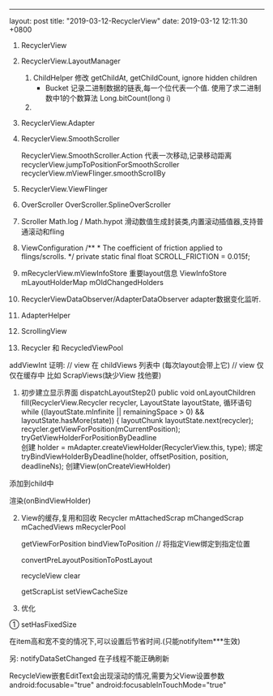 ---
layout: post
title:  "2019-03-12-RecyclerView"
date:   2019-03-12 12:11:30 +0800

1. RecyclerView

2. RecyclerView.LayoutManager

    1) ChildHelper
        修改 getChildAt, getChildCount, ignore hidden children
        * Bucket
            记录二进制数据的链表,每一个位代表一个值.
            使用了求二进制数中1的个数算法 Long.bitCount(long i)
    2) 
3. RecyclerView.Adapter

4. RecyclerView.SmoothScroller

   RecyclerView.SmoothScroller.Action 代表一次移动,记录移动距离
        recyclerView.jumpToPositionForSmoothScroller
        recyclerView.mViewFlinger.smoothScrollBy
        
5. RecyclerView.ViewFlinger
    
6. OverScroller
        OverScroller.SplineOverScroller
7. Scroller
    Math.log / Math.hypot
    滑动数值生成封装类,内置滚动插值器,支持普通滚动和fling
    
8. ViewConfiguration
     /**
         * The coefficient of friction applied to flings/scrolls.
         */
     private static final float SCROLL_FRICTION = 0.015f;

9. mRecyclerView.mViewInfoStore
    重要layout信息
    ViewInfoStore 
        mLayoutHolderMap
        mOldChangedHolders
        
10. RecyclerViewDataObserver/AdapterDataObserver
    adapter数据变化监听.
    
11. AdapterHelper

12. ScrollingView

13. Recycler 和 RecycledViewPool

addViewInt 
证明:
// view 在 childViews 列表中 (每次layout会带上它)
// view 仅仅在缓存中 比如 ScrapViews(缺少View 找他要)


1) 初步建立显示界面
dispatchLayoutStep2()
public void onLayoutChildren
fill(RecyclerView.Recycler recycler, LayoutState layoutState,
    循环语句while ((layoutState.mInfinite || remainingSpace > 0) && layoutState.hasMore(state)) {
layoutChunk
layoutState.next(recycler);
recycler.getViewForPosition(mCurrentPosition);
tryGetViewHolderForPositionByDeadline  
    创建 holder = mAdapter.createViewHolder(RecyclerView.this, type);
    绑定 tryBindViewHolderByDeadline(holder, offsetPosition, position, deadlineNs);
创建View(onCreateViewHolder) 

添加到child中 

渲染(onBindViewHolder)

2) View的缓存,复用和回收
Recycler
    mAttachedScrap
    mChangedScrap
    mCachedViews
    mRecyclerPool
    
    getViewForPosition 
    bindViewToPosition // 将指定View绑定到指定位置
    
    convertPreLayoutPositionToPostLayout
    
    recycleView
    clear
    
    getScrapList
    setViewCacheSize
3) 优化

① setHasFixedSize 

在item高和宽不变的情况下,可以设置后节省时间.(只能notifyItem***生效)

另: 
notifyDataSetChanged 在子线程不能正确刷新

RecycleView嵌套EditText会出现滚动的情况,需要为父View设置参数
    android:focusable="true"
    android:focusableInTouchMode="true"


    







